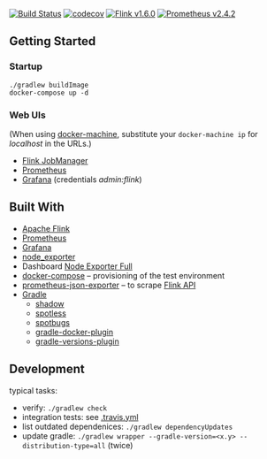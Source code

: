 [![Build Status](https://travis-ci.org/mbode/flink-prometheus-example.svg?branch=master)](https://travis-ci.org/mbode/flink-prometheus-example)
[![codecov](https://codecov.io/gh/mbode/flink-prometheus-example/branch/master/graph/badge.svg)](https://codecov.io/gh/mbode/flink-prometheus-example)
[![Flink v1.6.0](https://img.shields.io/badge/flink-v1.6.0-blue.svg)](https://github.com/apache/flink/releases/tag/release-1.6.0)
[![Prometheus v2.4.2](https://img.shields.io/badge/prometheus-v2.4.2-blue.svg)](https://github.com/prometheus/prometheus/releases/tag/v2.4.2)

## Getting Started

### Startup
```
./gradlew buildImage
docker-compose up -d
```

### Web UIs
(When using [docker-machine](https://docs.docker.com/machine/), substitute your `docker-machine ip` for _localhost_ in the URLs.)
- [Flink JobManager](http://localhost:8081/#/overview)
- [Prometheus](http://localhost:9090/graph)
- [Grafana](http://localhost:3000) (credentials _admin:flink_)

## Built With

- [Apache Flink](https://flink.apache.org)
- [Prometheus](https://prometheus.io)
- [Grafana](https://grafana.com)
- [node_exporter](https://github.com/prometheus/node_exporter)
- Dashboard [Node Exporter Full](https://grafana.com/dashboards/1860)
- [docker-compose](https://docs.docker.com/compose/) – provisioning of the test environment
- [prometheus-json-exporter](https://github.com/kawamuray/prometheus-json-exporter) – to scrape [Flink API](https://ci.apache.org/projects/flink/flink-docs-release-1.5/monitoring/rest_api.html)
- [Gradle](https://gradle.org)
    - [shadow](https://github.com/johnrengelman/shadow)
    - [spotless](https://github.com/diffplug/spotless/tree/master/plugin-gradle)
    - [spotbugs](https://github.com/spotbugs/spotbugs-gradle-plugin)
    - [gradle-docker-plugin](https://github.com/bmuschko/gradle-docker-plugin)
    - [gradle-versions-plugin](https://github.com/ben-manes/gradle-versions-plugin)

## Development
typical tasks:
- verify: `./gradlew check`
- integration tests: see [.travis.yml](.travis.yml)
- list outdated dependenices: `./gradlew dependencyUpdates`
- update gradle: `./gradlew wrapper --gradle-version=<x.y> --distribution-type=all` (twice)
